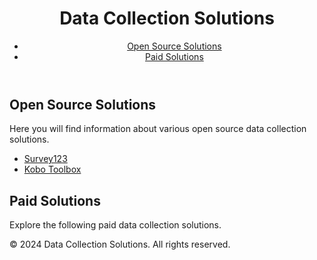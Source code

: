 <!DOCTYPE html>
<html lang="en">
<head>
    <meta charset="UTF-8">
    <meta name="viewport" content="width=device-width, initial-scale=1.0">
    <title>Data Collection Solutions</title>
</head>
<body>
    <header>
        <h1>Data Collection Solutions</h1>
        <nav>
            <ul>
                <li><a href="#opensource">Open Source Solutions</a></li>
                <li><a href="#paid">Paid Solutions</a></li>
            </ul>
        </nav>
    </header>
    <section id="opensource">
        <h2>Open Source Solutions</h2>
        <p>Here you will find information about various open source data collection solutions.</p>
        <ul>
            <li><a href="#survey123">Survey123</a></li>
            <li><a href="#kobotoolbox">Kobo Toolbox</a></li>
            <!-- Add more open source solutions here -->
        </ul>
    </section>
    <section id="paid">
        <h2>Paid Solutions</h2>
        <p>Explore the following paid data collection solutions.</p>
        <ul>
            <!-- Add paid solutions here -->
        </ul>
    </section>
    <footer>
        <p>&copy; 2024 Data Collection Solutions. All rights reserved.</p>
    </footer>
</body>
</html>
